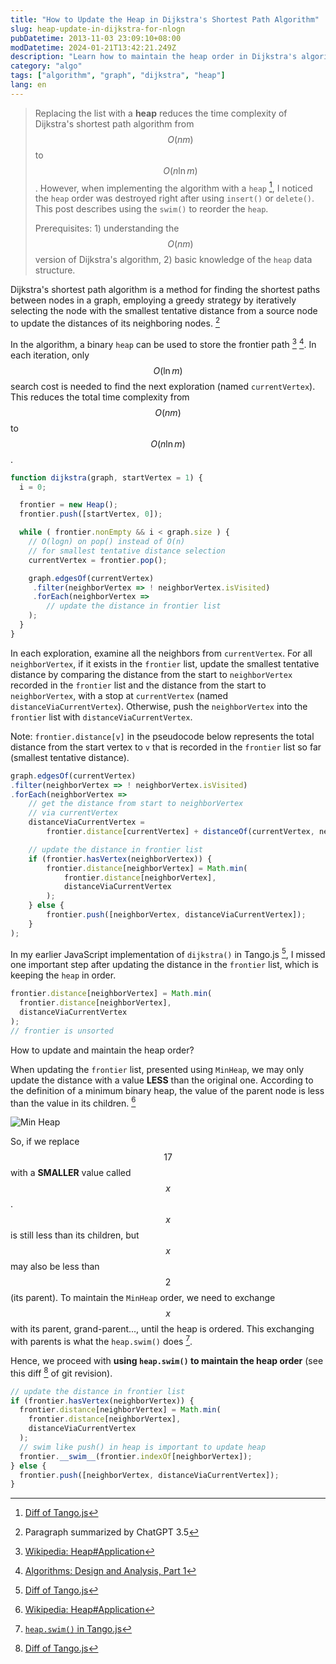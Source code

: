 ```yaml
---
title: "How to Update the Heap in Dijkstra's Shortest Path Algorithm"
slug: heap-update-in-dijkstra-for-nlogn
pubDatetime: 2013-11-03 23:09:10+08:00
modDatetime: 2024-01-21T13:42:21.249Z
description: "Learn how to maintain the heap order in Dijkstra's algorithm for optimal performance."
category: "algo"
tags: ["algorithm", "graph", "dijkstra", "heap"]
lang: en
---
```


> Replacing the list with a **heap** reduces the time complexity
> of Dijkstra's shortest path algorithm
> from $$O(nm)$$ to $$O(n \ln m)$$.
> However, when implementing the algorithm with a `heap` [^heap_swim_diff],
> I noticed the `heap` order was destroyed right after using `insert()` or `delete()`.
> This post describes using the `swim()` to reorder the `heap`.
>
> Prerequisites: 1) understanding the $$O(nm)$$ version of
> Dijkstra's algorithm, 2) basic knowledge of the `heap` data structure.

Dijkstra's shortest path algorithm is a method for finding the shortest
paths between nodes in a graph, employing a greedy strategy by iteratively
selecting the node with the smallest tentative distance
from a source node to update the distances of its neighboring nodes. [^chatgpt]

In the algorithm,
a binary `heap` can be used to store the frontier path [^wiki_heap] [^coursera_algo_p1].
In each iteration, only $$O(\ln m)$$ search cost is needed to find the
next exploration (named `currentVertex`).
This reduces the total time complexity from $$O(nm)$$ to $$O(n \ln m)$$.

```javascript
function dijkstra(graph, startVertex = 1) {
  i = 0;

  frontier = new Heap();
  frontier.push([startVertex, 0]);

  while ( frontier.nonEmpty && i < graph.size ) {
    // O(logn) on pop() instead of O(n)
    // for smallest tentative distance selection
    currentVertex = frontier.pop();

    graph.edgesOf(currentVertex)
     .filter(neighborVertex => ! neighborVertex.isVisited)
     .forEach(neighborVertex =>
        // update the distance in frontier list
    );
  }
}
```

In each exploration, examine all the neighbors from `currentVertex`.
For all `neighborVertex`, if it exists in the `frontier` list, update the smallest tentative distance
by comparing the distance from the start to `neighborVertex` recorded in the `frontier` list
and the distance from the start to `neighborVertex`, with a stop at `currentVertex`
(named `distanceViaCurrentVertex`).
Otherwise, push the `neighborVertex` into the `frontier` list with `distanceViaCurrentVertex`.

Note: `frontier.distance[v]` in the pseudocode below represents
the total distance from the start vertex to `v` that is recorded in the `frontier` list
so far (smallest tentative distance).

```javascript
graph.edgesOf(currentVertex)
.filter(neighborVertex => ! neighborVertex.isVisited)
.forEach(neighborVertex =>
    // get the distance from start to neighborVertex
    // via currentVertex
    distanceViaCurrentVertex =
        frontier.distance[currentVertex] + distanceOf(currentVertex, neighborVertex);

    // update the distance in frontier list
    if (frontier.hasVertex(neighborVertex)) {
        frontier.distance[neighborVertex] = Math.min(
            frontier.distance[neighborVertex],
            distanceViaCurrentVertex
        );
    } else {
        frontier.push([neighborVertex, distanceViaCurrentVertex]);
    }
);
```

In my earlier JavaScript implementation of `dijkstra()` in Tango.js [^heap_swim_diff],
I missed one important step after updating the distance in the `frontier` list,
which is keeping the `heap` in order.

```javascript
frontier.distance[neighborVertex] = Math.min(
  frontier.distance[neighborVertex],
  distanceViaCurrentVertex
);
// frontier is unsorted
```

How to update and maintain the heap order?

When updating the `frontier` list, presented using `MinHeap`,
we may only update the distance with a
value **LESS** than the original one.
According to the definition of a minimum binary heap, the value of
the parent node is less than the value in its children. [^wiki_heap]

![Min Heap](http://upload.wikimedia.org/wikipedia/commons/6/69/Min-heap.png)

So, if we replace $$17$$ with a **SMALLER** value called $$x$$.
$$x$$ is still less than its children,
but $$x$$ may also be less than $$2$$ (its parent).
To maintain the `MinHeap` order,
we need to exchange $$x$$ with its parent,
grand-parent..., until the heap is ordered.
This exchanging with parents is what the `heap.swim()` does [^swim_function].

Hence, we proceed with
**using `heap.swim()` to maintain the heap order** (see this diff [^heap_swim_diff] of git revision).

```javascript
// update the distance in frontier list
if (frontier.hasVertex(neighborVertex)) {
  frontier.distance[neighborVertex] = Math.min(
    frontier.distance[neighborVertex],
    distanceViaCurrentVertex
  );
  // swim like push() in heap is important to update heap
  frontier.__swim__(frontier.indexOf[neighborVertex]);
} else {
  frontier.push([neighborVertex, distanceViaCurrentVertex]);
}
```

[^chatgpt]: Paragraph summarized by ChatGPT 3.5
[^wiki_heap]: [Wikipedia: Heap#Application](<http://en.wikipedia.org/wiki/Heap_(data_structure)#Applications>)
[^coursera_algo_p1]: [Algorithms: Design and Analysis, Part 1](https://www.coursera.org/course/algo)
[^heap_swim_diff]: [Diff of Tango.js](https://github.com/scozv/algo-js/compare/9d86c04...7a5374091a506bee8f599b0345b14207f62e890a)
[^swim_function]: [`heap.swim()` in Tango.js](https://github.com/scozv/algo-js/blob/7a5374091a506bee8f599b0345b14207f62e890a/t.heap.js#L18)
